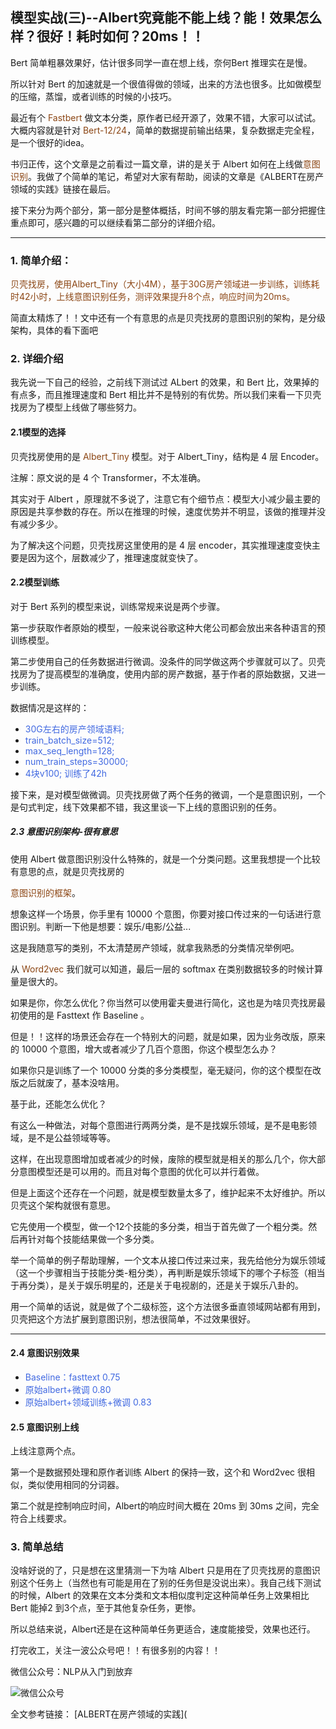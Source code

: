 ## 模型实战(三)--Albert究竟能不能上线？能！效果怎么样？很好！耗时如何？20ms！！

Bert 简单粗暴效果好，估计很多同学一直在想上线，奈何Bert 推理实在是慢。

所以针对 Bert 的加速就是一个很值得做的领域，出来的方法也很多。比如做模型的压缩，蒸馏，或者训练的时候的小技巧。

最近有个  <font color=SaddleBrown>Fastbert</font> 做文本分类，原作者已经开源了，效果不错，大家可以试试。大概内容就是针对 <font color=SaddleBrown>Bert-12/24</font>，简单的数据提前输出结果，复杂数据走完全程，是一个很好的idea。

书归正传，这个文章是之前看过一篇文章，讲的是关于 Albert 如何在上线做<font color=SaddleBrown>意图识别</font>。我做了个简单的笔记，希望对大家有帮助，阅读的文章是《ALBERT在房产领域的实践》链接在最后。

接下来分为两个部分，第一部分是整体概括，时间不够的朋友看完第一部分把握住重点即可，感兴趣的可以继续看第二部分的详细介绍。

******

### 1. 简单介绍：

<font color=SaddleBrown>贝壳找房，使用Albert_Tiny（大小4M），基于30G房产领域进一步训练，训练耗时42小时，上线意图识别任务，测评效果提升8个点，响应时间为20ms。</font>

简直太精炼了！！文中还有一个有意思的点是贝壳找房的意图识别的架构，是分级架构，具体的看下面吧

### 2. 详细介绍

我先说一下自己的经验，之前线下测试过 ALbert 的效果，和 Bert 比，效果掉的有点多，而且推理速度和 Bert 相比并不是特别的有优势。所以我们来看一下贝壳找房为了模型上线做了哪些努力。

#### 2.1模型的选择

贝壳找房使用的是 <font color=SaddleBrown>Albert_Tiny </font>模型。对于 Albert_Tiny，结构是 4 层 Encoder。

注解：原文说的是 4 个 Transformer，不太准确。

其实对于 Albert ，原理就不多说了，注意它有个细节点：模型大小减少最主要的原因是共享参数的存在。所以在推理的时候，速度优势并不明显，该做的推理并没有减少多少。

为了解决这个问题，贝壳找房这里使用的是 4 层 encoder，其实推理速度变快主要是因为这个，层数减少了，推理速度就变快了。

#### 2.2模型训练

对于 Bert 系列的模型来说，训练常规来说是两个步骤。

第一步获取作者原始的模型，一般来说谷歌这种大佬公司都会放出来各种语言的预训练模型。

第二步使用自己的任务数据进行微调。没条件的同学做这两个步骤就可以了。贝壳找房为了提高模型的准确度，使用内部的房产数据，基于作者的原始数据，又进一步训练。

数据情况是这样的：

- <font color= RoyalBlue>30G左右的房产领域语料;</font>
- <font color= RoyalBlue>train_batch_size=512;</font>
-  <font color= RoyalBlue>max_seq_length=128;</font>
- <font color= RoyalBlue>num_train_steps=30000;</font>
- <font color= RoyalBlue>4块v100; 训练了42h</font>

接下来，是对模型做微调。贝壳找房做了两个任务的微调，一个是意图识别，一个是句式判定，线下效果都不错，我这里谈一下上线的意图识别的任务。

##### 2.3 意图识别架构-很有意思

使用 Albert 做意图识别没什么特殊的，就是一个分类问题。这里我想提一个比较有意思的点，就是贝壳找房的

<font color=SaddleBrown>意图识别的框架</font>。

想象这样一个场景，你手里有 10000 个意图，你要对接口传过来的一句话进行意图识别。判断一下他是想要：娱乐/电影/公益...

这是我随意写的类别，不太清楚房产领域，就拿我熟悉的分类情况举例吧。

从 <font color=SaddleBrown>Word2vec</font>  我们就可以知道，最后一层的 softmax 在类别数据较多的时候计算量是很大的。

如果是你，你怎么优化？你当然可以使用霍夫曼进行简化，这也是为啥贝壳找房最初使用的是 Fasttext 作 Baseline 。

但是！！这样的场景还会存在一个特别大的问题，就是如果，因为业务改版，原来的 10000 个意图，增大或者减少了几百个意图，你这个模型怎么办？

如果你只是训练了一个 10000 分类的多分类模型，毫无疑问，你的这个模型在改版之后就废了，基本没啥用。

基于此，还能怎么优化？

有这么一种做法，对每个意图进行两两分类，是不是找娱乐领域，是不是电影领域，是不是公益领域等等。

这样，在出现意图增加或者减少的时候，废除的模型就是相关的那么几个，你大部分意图模型还是可以用的。而且对每个意图的优化可以并行着做。

但是上面这个还存在一个问题，就是模型数量太多了，维护起来不太好维护。所以贝壳这个架构就很有意思。

它先使用一个模型，做一个12个技能的多分类，相当于首先做了一个粗分类。然后再针对每个技能结果做一个多分类。

举一个简单的例子帮助理解，一个文本从接口传过来过来，我先给他分为娱乐领域（这一个步骤相当于技能分类-粗分类），再判断是娱乐领域下的哪个子标签（相当于再分类），是关于娱乐明星的，还是关于电视剧的，还是关于娱乐八卦的。

用一个简单的话说，就是做了个二级标签，这个方法很多垂直领域网站都有用到，贝壳把这个方法扩展到意图识别，想法很简单，不过效果很好。

******

#### 2.4 意图识别效果

- <font color= RoyalBlue>Baseline：fasttext 0.75</font>
- <font color= RoyalBlue>原始albert+微调 0.80</font>
- <font color= RoyalBlue>原始albert+领域训练+微调 0.83</font>

#### 2.5 意图识别上线

上线注意两个点。

第一个是数据预处理和原作者训练 Albert 的保持一致，这个和 Word2vec 很相似，类似使用相同的分词器。

第二个就是控制响应时间，Albert的响应时间大概在 20ms 到 30ms 之间，完全符合上线要求。



### 3. 简单总结

没啥好说的了，只是想在这里猜测一下为啥 Albert 只是用在了贝壳找房的意图识别这个任务上（当然也有可能是用在了别的任务但是没说出来）。我自己线下测试的时候，Albert 的效果在文本分类和文本相似度判定这种简单任务上效果相比 Bert 能掉2 到3个点，至于其他复杂任务，更惨。

所以总结来说，Albert还是在这种简单任务更适合，速度能接受，效果也还行。

打完收工，关注一波公众号吧！！有很多别的内容！！

微信公众号：NLP从入门到放弃

![微信公众号](../images/wechat.png)

全文参考链接：
[ALBERT在房产领域的实践](

